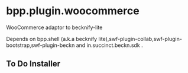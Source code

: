 # bpp.plugin.woocommerce
WooCommerce adaptor to becknify-lite 

Depends on bpp.shell (a.k.a becknify lite),swf-plugin-collab,swf-plugin-bootstrap,swf-plugin-beckn and in.succinct.beckn.sdk .

## To Do Installer

